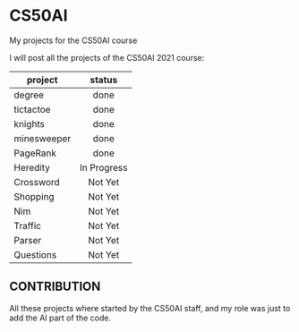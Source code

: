 # CS50AI
My projects for the CS50AI course

I will post all the projects of the CS50AI 2021 course:

| project        | status    |           
| ------------- |:-------------:|
| degree      | done   |
| tictactoe      | done|
| knights | done |
| minesweeper | done |
| PageRank | done |
| Heredity | In Progress |
| Crossword | Not Yet |
| Shopping | Not Yet |
| Nim | Not Yet |
| Traffic | Not Yet |
| Parser | Not Yet |
| Questions | Not Yet |

## CONTRIBUTION
All these projects where started by the CS50AI staff, and my role was just to add the AI part of the code.
